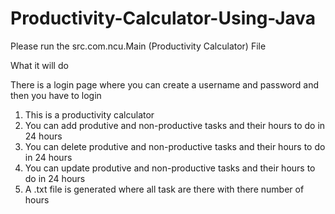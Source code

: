# Productivity-Calculator-Using-Java

Please run the src.com.ncu.Main (Productivity Calculator) File

What it will do

There is a login page where you can create a username and password and then you have to login
1. This is a productivity calculator 
2. You can add produtive and non-productive tasks and their hours to do in 24 hours
3. You can delete produtive and non-productive tasks and their hours to do in 24 hours
4. You can update produtive and non-productive tasks and their hours to do in 24 hours
5. A .txt file is generated where all task are there with there number of hours
